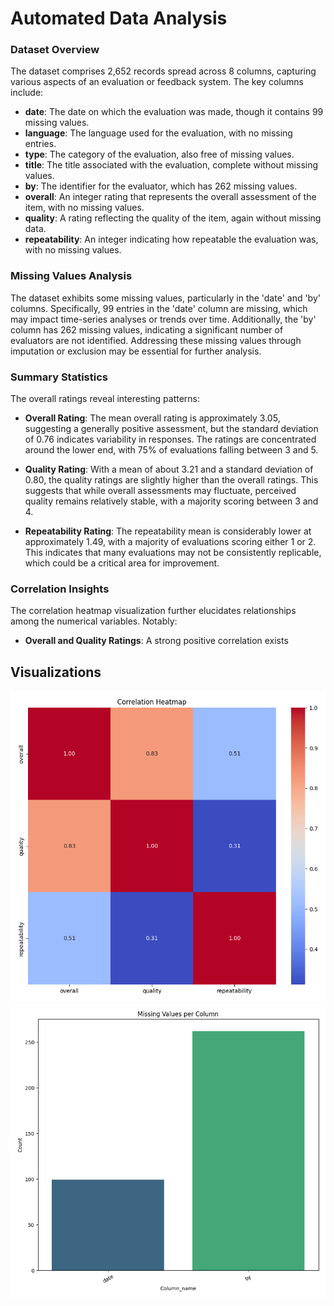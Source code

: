 # Automated Data Analysis

### Dataset Overview

The dataset comprises 2,652 records spread across 8 columns, capturing various aspects of an evaluation or feedback system. The key columns include:

- **date**: The date on which the evaluation was made, though it contains 99 missing values.
- **language**: The language used for the evaluation, with no missing entries.
- **type**: The category of the evaluation, also free of missing values.
- **title**: The title associated with the evaluation, complete without missing values.
- **by**: The identifier for the evaluator, which has 262 missing values.
- **overall**: An integer rating that represents the overall assessment of the item, with no missing values.
- **quality**: A rating reflecting the quality of the item, again without missing data.
- **repeatability**: An integer indicating how repeatable the evaluation was, with no missing values.

### Missing Values Analysis

The dataset exhibits some missing values, particularly in the 'date' and 'by' columns. Specifically, 99 entries in the 'date' column are missing, which may impact time-series analyses or trends over time. Additionally, the 'by' column has 262 missing values, indicating a significant number of evaluators are not identified. Addressing these missing values through imputation or exclusion may be essential for further analysis.

### Summary Statistics

The overall ratings reveal interesting patterns:

- **Overall Rating**: The mean overall rating is approximately 3.05, suggesting a generally positive assessment, but the standard deviation of 0.76 indicates variability in responses. The ratings are concentrated around the lower end, with 75% of evaluations falling between 3 and 5.
  
- **Quality Rating**: With a mean of about 3.21 and a standard deviation of 0.80, the quality ratings are slightly higher than the overall ratings. This suggests that while overall assessments may fluctuate, perceived quality remains relatively stable, with a majority scoring between 3 and 4.

- **Repeatability Rating**: The repeatability mean is considerably lower at approximately 1.49, with a majority of evaluations scoring either 1 or 2. This indicates that many evaluations may not be consistently replicable, which could be a critical area for improvement.

### Correlation Insights

The correlation heatmap visualization further elucidates relationships among the numerical variables. Notably:

- **Overall and Quality Ratings**: A strong positive correlation exists

## Visualizations
![correlation_heatmap.png](correlation_heatmap.png)
![missing_values.png](missing_values.png)
